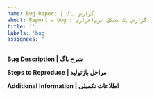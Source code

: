 ```yaml
---
name: Bug Report | گزارش باگ
about: Report a bug | گزارش یک مشکل نرم‌افزاری
title: ''
labels: 'bug'
assignees: ''
---
```


**Bug Description | شرح باگ**
<!-- Describe the bug | مشکل را شرح دهید -->

**Steps to Reproduce | مراحل بازتولید**
<!-- How can we reproduce this bug? | چطور میتوانیم این مشکل را بازتولید کنیم؟ -->

**Additional Information | اطلاعات تکمیلی**
<!-- Any other relevant information | هر گونه اطلاعات مرتبط دیگر -->
